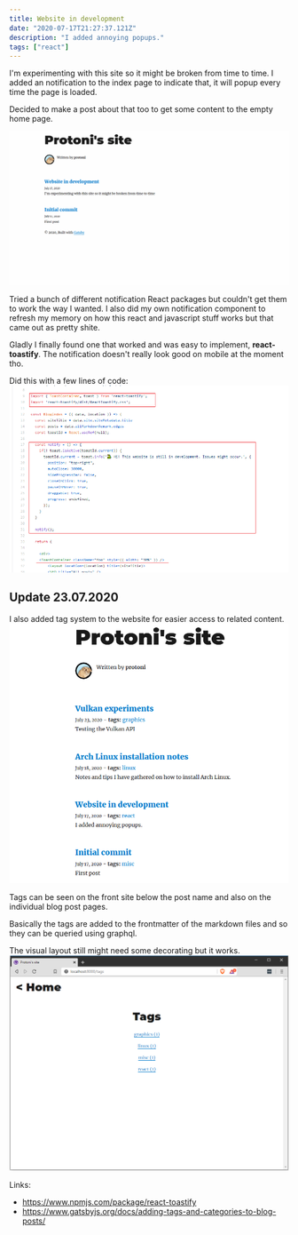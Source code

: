 ```yaml
---
title: Website in development
date: "2020-07-17T21:27:37.121Z"
description: "I added annoying popups."
tags: ["react"]
---
```


I'm experimenting with this site so it might be broken from time to time. 
I added an notification to the index page to indicate that, it will popup every time the page is loaded.

Decided to make a post about that too to get some content to the empty home page.

![Notification popup](./popup.gif)

Tried a bunch of different notification React packages but couldn't get them to work the way I wanted.
I also did my own notification component to refresh my memory on how this react and javascript stuff works 
but that came out as pretty shite.
 
Gladly I finally found one that worked and was easy to implement, **react-toastify**.
The notification doesn't really look good on mobile at the moment tho.


Did this with a few lines of code:
![Notification codes](./notificationCode.PNG)

## Update 23.07.2020
I also added tag system to the website for easier access to related content.
![Tags](./tags.PNG)

Tags can be seen on the front site below the post name and also on the individual blog post pages.

Basically the tags are added to the frontmatter of the markdown files and so they can be queried using graphql.

The visual layout still might need some decorating but it works.
![Minimal tags](./tagsMinimal.PNG)

Links:
* https://www.npmjs.com/package/react-toastify
* https://www.gatsbyjs.org/docs/adding-tags-and-categories-to-blog-posts/